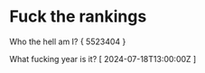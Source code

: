 # Fuck the rankings

Who the hell am I?
{ 5523404 }

What fucking year is it?
[ 2024-07-18T13:00:00Z ]
